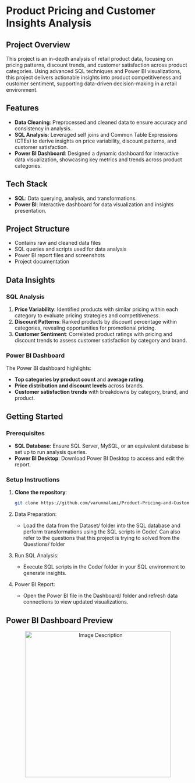 # Product Pricing and Customer Insights Analysis

## Project Overview
This project is an in-depth analysis of retail product data, focusing on pricing patterns, discount trends, and customer satisfaction across product categories. Using advanced SQL techniques and Power BI visualizations, this project delivers actionable insights into product competitiveness and customer sentiment, supporting data-driven decision-making in a retail environment.

## Features
- **Data Cleaning**: Preprocessed and cleaned data to ensure accuracy and consistency in analysis.
- **SQL Analysis**: Leveraged self joins and Common Table Expressions (CTEs) to derive insights on price variability, discount patterns, and customer satisfaction.
- **Power BI Dashboard**: Designed a dynamic dashboard for interactive data visualization, showcasing key metrics and trends across product categories.

## Tech Stack
- **SQL**: Data querying, analysis, and transformations.
- **Power BI**: Interactive dashboard for data visualization and insights presentation.

## Project Structure
 - Contains raw and cleaned data files
 - SQL queries and scripts used for data analysis
 - Power BI report files and screenshots
 - Project documentation

## Data Insights
### SQL Analysis
1. **Price Variability**: Identified products with similar pricing within each category to evaluate pricing strategies and competitiveness.
2. **Discount Patterns**: Ranked products by discount percentage within categories, revealing opportunities for promotional pricing.
3. **Customer Sentiment**: Correlated product ratings with pricing and discount trends to assess customer satisfaction by category and brand.

### Power BI Dashboard
The Power BI dashboard highlights:
- **Top categories by product count** and **average rating**.
- **Price distribution and discount levels** across brands.
- **Customer satisfaction trends** with breakdowns by category, brand, and product.

## Getting Started

### Prerequisites
- **SQL Database**: Ensure SQL Server, MySQL, or an equivalent database is set up to run analysis queries.
- **Power BI Desktop**: Download Power BI Desktop to access and edit the report.

### Setup Instructions
1. **Clone the repository**:
   ```bash
   git clone https://github.com/varunmalani/Product-Pricing-and-Customer-Insights-Analysis.git

2. Data Preparation:

   - Load the data from the Dataset/ folder into the SQL database and perform transformations using the SQL scripts in Code/. Can also refer to the questions that this project is trying to solved from the Questions/ folder

3. Run SQL Analysis:

   - Execute SQL scripts in the Code/ folder in your SQL environment to generate insights.

4. Power BI Report:

   - Open the Power BI file in the Dashboard/ folder and refresh data connections to view updated visualizations.
  
## Power BI Dashboard Preview

<p align="center">
  <img src="https://github.com/user-attachments/assets/d52d353b-3720-447a-a4d2-c0ad66ef1071" alt="Image Description" width="400"/>
</p>



